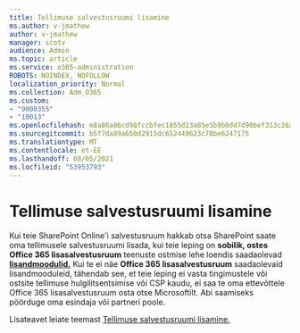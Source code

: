 ```yaml
---
title: Tellimuse salvestusruumi lisamine
ms.author: v-jmathew
author: v-jmathew
manager: scotv
audience: Admin
ms.topic: article
ms.service: o365-administration
ROBOTS: NOINDEX, NOFOLLOW
localization_priority: Normal
ms.collection: Adm_O365
ms.custom:
- "9000355"
- "10013"
ms.openlocfilehash: e8a86a86cd98fccbfec1855d13a85e5b9b0dd7d90bef313c26a29160528701e9
ms.sourcegitcommit: b5f7da89a650d2915dc652449623c78be6247175
ms.translationtype: MT
ms.contentlocale: et-EE
ms.lasthandoff: 08/05/2021
ms.locfileid: "53953793"
---
```

# <a name="add-storage-space-for-your-subscription"></a>Tellimuse salvestusruumi lisamine

Kui teie SharePoint Online'i salvestusruum hakkab otsa SharePoint saate oma tellimusele salvestusruumi lisada, kui teie leping on [](https://docs.microsoft.com/microsoft-365/commerce/add-storage-space) **sobilik, ostes Office 365 lisasalvestusruum** teenuste ostmise lehe loendis saadaolevad **[lisandmoodulid.](https://go.microsoft.com/fwlink/p/?linkid=868433)** Kui te ei näe **Office 365 lisasalvestusruum** saadaolevaid lisandmooduleid, tähendab see, et teie leping ei vasta tingimustele või ostsite tellimuse hulgilitsentsimise või CSP kaudu, ei saa te oma ettevõttele Office 365 lisasalvestusruum osta otse Microsoftilt. Abi saamiseks pöörduge oma esindaja või partneri poole.

Lisateavet leiate teemast [Tellimuse salvestusruumi lisamine.](https://docs.microsoft.com/microsoft-365/commerce/add-storage-space)
